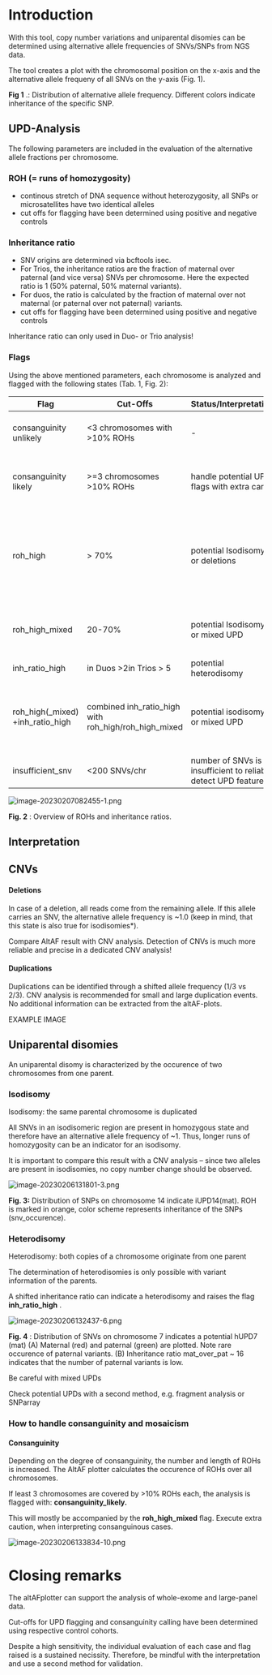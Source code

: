 # Introduction

With this tool, copy number variations and uniparental disomies can be determined using alternative allele frequencies of SNVs/SNPs from NGS data.

The tool creates a plot with the chromosomal position on the x-axis and the alternative allele frequeny of all SNVs on the y-axis (Fig. 1).



 **Fig 1** .: Distribution of alternative allele frequency. Different colors indicate inheritance of the specific SNP.

## UPD-Analysis

The following parameters are included in the evaluation of the alternative allele fractions per chromosome.

### ROH (= runs of homozygosity)

* continous stretch of DNA sequence without heterozygosity, all SNPs or microsatellites have two identical alleles
* cut offs for flagging have been determined using positive and negative controls

### Inheritance ratio

* SNV origins are determined via bcftools isec.
* For Trios, the inheritance ratios are the fraction of maternal over paternal (and vice versa) SNVs per chromosome. Here the expected ratio is 1 (50% paternal, 50% maternal variants).
* For duos, the ratio is calculated by the fraction of maternal over not maternal (or paternal over not paternal) variants.
* cut offs for flagging have been determined using positive and negative controls

Inheritance ratio can only used in Duo- or Trio analysis!

### Flags

Using the above mentioned parameters, each chromosome is analyzed and flagged with the following states (Tab. 1, Fig. 2):

| Flag                             | Cut-Offs                                             | Status/Interpretation                                          | Next steps                                                                                |
| -------------------------------- | ---------------------------------------------------- | -------------------------------------------------------------- | ----------------------------------------------------------------------------------------- |
| consanguinity unlikely           | <3 chromosomes with  >10% ROHs                       | -                                                              | check ROHs and inheritance ratios                                                         |
| consanguinity likely             | >=3 chromosomes >10% ROHs                            | handle potential UPD flags with extra care                     | check ROHs and inheritance ratio with extra care                                          |
| roh_high                         | > 70%                                                | potential Isodisomy or deletions                               | check CNV analysis: if there is no deletion, validate potential Isodisomy with 2nd method |
| roh_high_mixed                   | 20-70%                                               | potential Isodisomy or mixed UPD                               | check CNV analysis and inheritance ratio on this chromosome                               |
| inh_ratio_high                   | in Duos >2in Trios > 5                               | potential heterodisomy                                         | validate with 2nd method                                                                  |
| roh_high(_mixed) +inh_ratio_high | combined inh_ratio_high with roh_high/roh_high_mixed | potential isodisomy or mixed UPD                               | mixed UPD is possible, check CNV analysis for deletion and validate with 2nd methode      |
| insufficient_snv                 | <200 SNVs/chr                                        | number of SNVs is insufficient to reliably detect UPD features | exclude chromosomes from analysis                                                         |

![image-20230207082455-1.png](https://wiki.hugapps.medizin.uni-leipzig.de/xwiki/bin/download/How%20to/altAFplotter-Installation/WebHome/image-20230207082455-1.png?width=509&height=515&rev=1.1)

 **Fig. 2** : Overview of ROHs and inheritance ratios.


## Interpretation

## CNVs

#### Deletions

In case of a deletion, all reads come from the remaining allele. If this allele carries an SNV, the alternative allele frequency is ~1.0 (keep in mind, that this state is also true for isodisomies*).

Compare AltAF result with CNV analysis. Detection of CNVs is much more reliable and precise in a dedicated CNV analysis!

#### Duplications

Duplications can be identified through a shifted allele frequency (1/3 vs 2/3). CNV analysis is recommended for small and large duplication events. No additional information can be extracted from the altAF-plots.

EXAMPLE IMAGE

## Uniparental disomies

An uniparental disomy is characterized by the occurence of two chromosomes from one parent.

### Isodisomy

Isodisomy: the same parental chromosome is duplicated

All SNVs in an isodisomeric region are present in homozygous state and therefore have an alternative allele frequency of ~1. Thus, longer runs of homozygosity can be an indicator for an isodisomy.

It is important to compare this result with a CNV analysis – since two alleles are present in isodisomies, no copy number change should be observed.

![image-20230206131801-3.png](https://wiki.hugapps.medizin.uni-leipzig.de/xwiki/bin/download/How%20to/altAFplotter-Installation/WebHome/image-20230206131801-3.png?width=1026&height=460&rev=1.1)

**Fig. 3:** Distribution of SNPs on chromosome 14 indicate iUPD14(mat). ROH is marked in orange, color scheme represents inheritance of the SNPs (snv_occurence).

### Heterodisomy

Heterodisomy: both copies of a chromosome originate from one parent

The determination of heterodisomies is only possible with variant information of the parents.

A shifted inheritance ratio can indicate a heterodisomy and raises the flag  **inh_ratio_high** .

![image-20230206132437-6.png](https://wiki.hugapps.medizin.uni-leipzig.de/xwiki/bin/download/How%20to/altAFplotter-Installation/WebHome/image-20230206132437-6.png?width=946&height=638&rev=1.1)

 **Fig. 4** : Distribution of SNVs on chromosome 7 indicates a potential hUPD7 (mat) (A) Maternal (red) and paternal (green) are plotted. Note rare occurence of paternal variants. (B) Inheritance ratio mat_over_pat ~ 16 indicates that the number of paternal variants is low.

Be careful with mixed UPDs

Check potential UPDs with a second method, e.g. fragment analysis or SNParray

### How to handle consanguinity and mosaicism

#### Consanguinity

Depending on the degree of consanguinity, the number and length of ROHs is increased. The AltAF plotter calculates the occurence of ROHs over all chromosomes.

If least 3 chromosomes are covered by >10% ROHs each, the analysis is flagged with: **consanguinity_likely.**

This will mostly be accompanied by the **roh_high_mixed** flag. Execute extra caution, when interpreting consanguinous cases.

![image-20230206133834-10.png](https://wiki.hugapps.medizin.uni-leipzig.de/xwiki/bin/download/How%20to/altAFplotter-Installation/WebHome/image-20230206133834-10.png?width=831&height=855&rev=1.1)

# Closing remarks

The altAFplotter can support the analysis of whole-exome and large-panel data.

Cut-offs for UPD flagging and consanguinity calling have been determined using respective control cohorts.

Despite a high sensitivity, the individual evaluation of each case and flag raised is a sustained necissity. Therefore, be mindful with the interpretation and use a second method for validation.
